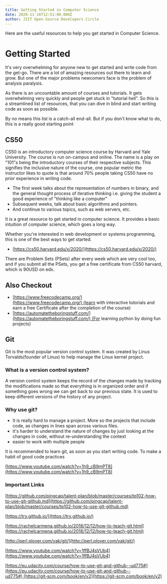 ```yaml
---
title: Getting Started in Computer Science
date: 2020-11-16T12:51:00.000Z
author: JIIT Open-Source Developers Circle
---
```


Here are the useful resources to help you get started in Computer Science.

<!-- more -->

# Getting Started

It's very overwhelming for anyone new to get started and write code from the get-go. There are a lot of amazing resources out there to learn and grow. But one of the major problems newcomers face is the problem of analysis paralysis.

As there is an uncountable amount of courses and tutorials. It gets overwhelming very quickly and people get stuck in "tutorial hell". So this is a streamlined list of resources, that you can dive in blind and start writing code as soon as possible.

By no means this list is a catch-all end-all. But if you don't know what to do, this is a really good starting point

## CS50

CS50 is an introductory computer science course by Harvard and Yale University. The course is run on-campus and online. The name is a play on "101"s being the introductory courses of their respective subjects. This signifies the inclusive nature of the course, one popular metric the instructor likes to quote is that around 70% people taking CS50 have no prior experience in writing code.

- The first week talks about the representation of numbers in binary, and the general thought process of iterative thinking i.e. giving the student a good experience of "thinking like a computer"
- Subsequent weeks, talk about basic algorithms and pointers.
- And continue to various topics, such as web servers, etc.

It is a great resource to get started in computer science. It provides a basic intuition of computer science, which goes a long way.

Whether you're interested in web development or systems programming, this is one of the best ways to get started.

- [https://cs50.harvard.edu/x/2020/](https://cs50.harvard.edu/x/2020/)

There are Problem Sets (PSets) after every week which are very cool too, and if you submit all the PSets, you get a free certificate from CS50 harvard, which is 90USD on edx.

## Also Checkout

- [https://www.freecodecamp.org/](https://www.freecodecamp.org/) (learn with interactive tutorials and earn a free Certificate after the completion of the course)
- [https://automatetheboringstuff.com/](https://automatetheboringstuff.com/) (For learning python by doing fun projects)

## Git

Git is the most popular version control system. It was created by Linus Torvalds(founder of Linux) to help manage the Linux kernel project.

### What is a version control system?

A version control system keeps the record of the changes made by tracking the modifications made so that everything is in organized order and if something goes wrong we can get back to our previous state. It is used to keep different versions of the history of any project.

### Why use git?

- It is really hard to manage a project. More so the projects that include code, as changes in lines span across various files.
- it's harder to understand the nature of changes by just looking at the changes in code, without re-understanding the context
- easier to work with multiple people

It is recommended to learn git, as soon as you start writing code. To make a habit of good code practices

[https://www.youtube.com/watch?v=1h9_cB9mPT8](https://www.youtube.com/watch?v=1h9_cB9mPT8)

### Important Links

[https://github.com/pingcap/talent-plan/blob/master/courses/tp102-how-to-use-git-github.md](https://github.com/pingcap/talent-plan/blob/master/courses/tp102-how-to-use-git-github.md)

[https://try.github.io/](https://try.github.io/)

[https://rachelcarmena.github.io/2018/12/12/how-to-teach-git.html](https://rachelcarmena.github.io/2018/12/12/how-to-teach-git.html)

[http://perl.plover.com/yak/git/](http://perl.plover.com/yak/git/)

[https://www.youtube.com/watch?v=1ffBJ4sVUb4](https://www.youtube.com/watch?v=1ffBJ4sVUb4)

[https://eu.udacity.com/course/how-to-use-git-and-github--ud775#](https://eu.udacity.com/course/how-to-use-git-and-github--ud775#) [https://git-scm.com/book/en/v2](https://git-scm.com/book/en/v2)
